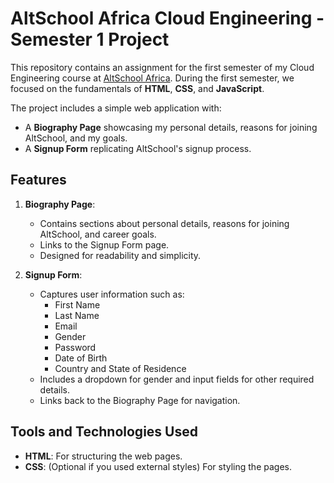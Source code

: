 # AltSchool Africa Cloud Engineering - Semester 1 Project

This repository contains an assignment for the first semester of my Cloud Engineering course at [AltSchool Africa](https://www.altschoolafrica.com). During the first semester, we focused on the fundamentals of **HTML**, **CSS**, and **JavaScript**.

The project includes a simple web application with:
- A **Biography Page** showcasing my personal details, reasons for joining AltSchool, and my goals.
- A **Signup Form** replicating AltSchool's signup process.

## Features
1. **Biography Page**:
   - Contains sections about personal details, reasons for joining AltSchool, and career goals.
   - Links to the Signup Form page.
   - Designed for readability and simplicity.

2. **Signup Form**:
   - Captures user information such as:
     - First Name
     - Last Name
     - Email
     - Gender
     - Password
     - Date of Birth
     - Country and State of Residence
   - Includes a dropdown for gender and input fields for other required details.
   - Links back to the Biography Page for navigation.

## Tools and Technologies Used
- **HTML**: For structuring the web pages.
- **CSS**: (Optional if you used external styles) For styling the pages.

